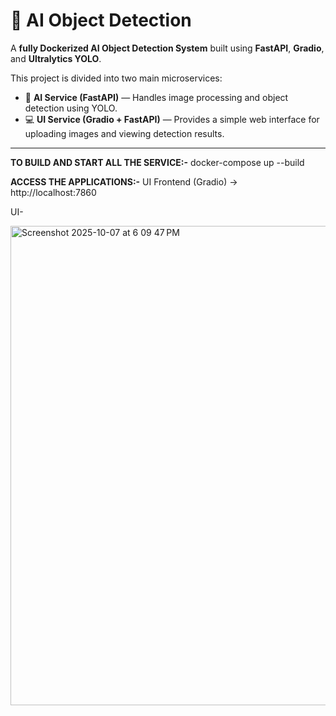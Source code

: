 # 🧠 AI Object Detection 

A **fully Dockerized AI Object Detection System** built using **FastAPI**, **Gradio**, and **Ultralytics YOLO**.  

This project is divided into two main microservices:  

- 🧩 **AI Service (FastAPI)** — Handles image processing and object detection using YOLO.  
- 💻 **UI Service (Gradio + FastAPI)** — Provides a simple web interface for uploading images and viewing detection results.  

---

**TO BUILD AND START ALL THE SERVICE:-**
docker-compose up --build

**ACCESS THE APPLICATIONS:-**
UI Frontend (Gradio) → http://localhost:7860

UI-

<img width="1336" height="767" alt="Screenshot 2025-10-07 at 6 09 47 PM" src="https://github.com/user-attachments/assets/e9a16a68-6e2b-49e9-ad0f-e59a27d4cb89" />
